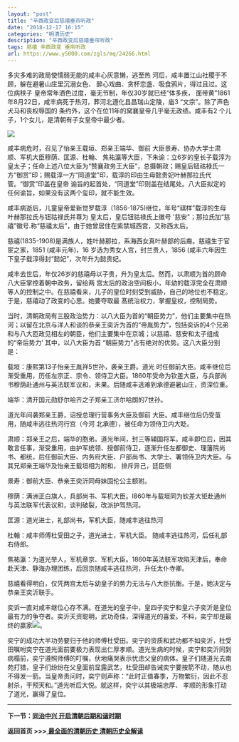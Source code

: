 ```yaml
---
layout: "post"
title: "辛酉政变后慈禧垂帘听政"
date: "2018-12-17 16:15"
categories: "明清历史"
description: "辛酉政变后慈禧垂帘听政"
tags: 慈禧 辛酉政变 垂帘听政
url: https://www.y5000.com/zgls/mq/24266.html
---
```






多灾多难的政局使懦弱无能的咸丰心灰意懒，逃至热 河后，咸丰置江山社稷于不顾，躲在避暑山庄里沉溺女色、 醉心戏曲、贪杯恋盏、吸食鸦片，得过且过。这位病秧子
皇帝常年酒色过度，毫无节制，年仅30岁就巳经“体多疾， 面带黄”1861年8月22日，咸丰病死于热河，葬河北遵化县昌瑞山定陵，庙3
“文宗”。除了声色犬马和丧权辱国的 条约外，这个在位11年的窝襄皇帝几乎毫无政绩。咸丰有2 个儿子，1个女儿，是清朝有子女皇帝中最少者。

![](https://img.y5000.com/uploads/allimg/170725/8-1FH5104042421.jpg)

咸丰病危时，召见了怡亲王载垣、郑亲王端华、御前 大臣景寿、协办大学士肃顺、军机大臣穆荫、匡源、杜翰、
焦祐瀛等大臣，下朱谕：立6岁的皇长子载淳为皇太子；任命上述八位大臣为“赞襄政务王大臣”，总摄朝政；赐皇后钮祜禄氏一方“御赏”印；赐载淳一方“同道堂”印，载淳的印由生母懿贵妃叶赫那拉氏代管。“御赏”印盖在皇帝
谕旨的起首处，“同道堂”印则盖在结尾处。八大臣拟定的 任何谕旨，如果没有这两个玺印，就不能生效。

咸丰病逝后，儿童皇帝爱新觉罗载淳（1856-1875)继位，年号“祺样”载淳的生母 叶赫那拉氏与钮祜禄氏并尊为 皇太后，皇后钮祜禄氏上徽号
'慈安"；那拉氏加“慈禧”徽号.称“慈禧太后”，由于她曾居住在紫禁城西宫，又称西太后。

慈禧(1835-1908)是满族人，姓叶赫那拉，系海西女真叶赫部的后裔。慈禧生于官宦之家，1851 (咸丰元年)，16 岁选为秀女人宫，封兰贵人，1856
(咸丰六年因生下皇子载淳得封“懿妃”，次年升为懿贵妃。

咸丰去世后，年仅26岁的慈禧母以子贵，升为皇太后。然而，以肃顺为首的顾命八大臣掌控着朝中政务，留给两
宫太后的政治空间极小，年幼的载淳完全在肃顺等人的控制之中。在慈禧看来，儿子的皇位时刻受到威胁，自己的地位也不稳定。于是，慈禧动了政变的心思。她要夺取最
髙统治权力，掌握皇权，控制局势。

当时，清朝政局有三股政治势力：以八大臣为首的“朝臣势力”，他们主要集中在热河；以留在北京与洋人和谈的恭亲王奕沂为首的“帝胤势力”，包括奕诉的4个兄弟和与八大匝政见相左的朝臣，他们主要集中在京城；以慈禧、慈安和太子组成的“帝后势力'
其中，以八大臣为首 “朝臣势力”占有绝对的优势。这八大臣分别是：

载垣：康熙第13子怡亲王胤祥5世孙，袭亲王爵。道光
时任御前大臣。咸丰继位后渐受重用，历任左宗正、宗令、领侍卫大臣。1860年受命为钦差大臣，与兵部尚书穆荫赴通州与英法联军议和，未果。后随咸丰逃难到承德避暑山庄，资深位重。

端华：清开国元勋舒尔哈齐之子郑亲工济尔哈朗的7世孙。

道光年间袭郑亲王爵，诏授总理行营事务大臣及御前 大臣。咸丰继位后仍受茧用，随咸丰逃往热河行宫（今河 北承德），被任命为领侍卫内大眨。

肃顺：郑亲王之后，端华的胞弟。道光年间，封三等辅国将军。咸丰即位后，因其敢言任事，渐受重用，由护军统领、授御前侍卫，逐渐升任左都御史、理藩院尚书、都统，后任御前大臣、内务府大臣、户部尚书、大学士、署领侍卫内大臣。与其兄郑亲王端华及怡亲王载垣相为附和，
排斥异己，廷臣侧

景寿：御前大臣、恭亲王奕沂同母妹固伦公主额驸。

穆荫：满洲正白旗人，兵部尚书、军机大臣。I860年与载垣同为钦差大钜赴通州与英法联军代表议和，谈判破裂，改派护驾热河。

匡源：道光进士，礼部尚书，军机大臣，随咸丰逃往热河

杜翰：咸丰师傅杜受田之子，道光进士，军机大臣。 随咸丰逃往热河，后任礼部右侍郎。

焦祐瀛：为道光举人，军机章京、军机大臣。1860年英法联军攻陷天津后，奉命赴天津、静海办理团练，后回京随咸丰逃往热河，升任太仆寺卿。

慈禧看得明白，仅凭两宫太后与幼皇子的势力无法与八大臣抗衡。于是，她决定与恭亲王奕沂联手。

奕诉一直对咸丰继位心存不满。在道光的皇子中，皇四子奕宁和皇六子奕沂是皇位最有力的争夺者。奕沂天资聪明，武功奇佳，深得道光的喜爱。不料，奕宁却是最终的贏家![](https://img.y5000.comfile:///C:%5CUsers%5CADMINI~1%5CAppData%5CLocal%5CTemp%5Cksohtml%5Cwps178F.tmp.png)。

奕宁的成功大半功劳要归于他的师傅杜受田。奕宁的资质和武功都不如奕沂，杜受田嘱咐奕宁在道光面前要极力表现出仁厚孝顺。道光生病的时候，奕宁和奕沂同到病榻前，奕宁遵照师傅的叮嘱，伏地痛哭表示忧虑父皇的病体。皇子们随道光去南苑打猎，皇子们纷纷在父皇面前显露武艺，杜受田却告诫奕宁要按箭不动，随从也不得发一箭。当皇帝责问时，奕宁则声称：“此时正值春季，万物繁衍，因此不忍射杀，干预天和。”道光听后大悦。就这样，奕宁以其极端忠厚、
孝顺的形象打动了道光，赢得了皇位。

* * *

**下一节：[同治中兴 开启清朝后期和谐时期](https://www.y5000.com/zgls/mq/24270.html)**

**返回首页 >>>**[ **最全面的清朝历史 清朝历史全解读**](https://www.y5000.com/zgls/mq/24329.html)
